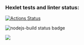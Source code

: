### Hexlet tests and linter status:
[![Actions Status](https://github.com/artch3r/frontend-project-11/workflows/hexlet-check/badge.svg)](https://github.com/artch3r/frontend-project-11/actions)

![nodejs-build status badge](https://github.com/artch3r/frontend-project-11/actions/workflows/nodejs-build.yml/badge.svg)

<a href="https://codeclimate.com/github/artch3r/frontend-project-11/maintainability"><img src="https://api.codeclimate.com/v1/badges/baf18da1be92e5d820ed/maintainability" /></a>
